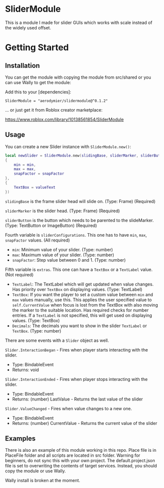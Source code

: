 # SliderModule
This is a module I made for slider GUIs which works with scale instead of the widely used offset.

# Getting Started

## Installation
You can get the module with copying the module from src/shared or you can use Wally to get the module:

Add this to your [dependencies]:

```
SliderModule = "aerodymier/slidermodule@^0.1.2"
```

... or just get it from Roblox creator marketplace:

https://www.roblox.com/library/10138561854/SliderModule

## Usage
You can create a new Slider instance with ``SliderModule.new()``:

```lua
local newSlider = SliderModule.new(slidingBase, sliderMarker, sliderButton, 
{
    min = min,
    max = max,
    snapFactor = snapFactor
}, 
{
    TextBox = valueText
})
```

``slidingBase`` is the frame slider head will slide on. (Type: Frame) (Required)

``sliderMarker`` is the slider head. (Type: Frame) (Required)

``sliderButton`` is the button which needs to be parented to the slideMarker. (Type: TextButton or ImageButton) (Required)

Fourth variable is ``sliderConfigurations``. This one has to have ``min``, ``max``, ``snapFactor`` values. (All required)

- ``min``: Minimum value of your slider. (Type: number)
- ``max``: Maximum value of your slider. (Type: number)
- ``snapFactor``: Step value between 0 and 1. (Type: number)

Fifth variable is ``extras``. This one can have a ``TextBox`` or a ``TextLabel`` value. (Not required)

- ``TextLabel``: The TextLabel which will get updated when value changes. Has priority over ``TextBox`` on displaying values. (Type: TextLabel)
- ``TextBox``: If you want the player to set a custom value between ``min`` and ``max`` values manually, use this. This applies the user specified value to ``self.CurrentValue`` when focus is lost from the TextBox with also moving the marker to the suitable location. Has required checks for number entries. If a ``TextLabel`` is not specified, this will get used on displaying values. (Type: TextBox)
- ``Decimals``: The decimals you want to show in the slider ``TextLabel`` or ``TextBox``. (Type: number)

There are some events with a ``Slider`` object as well.

``Slider.InteractionBegan`` - Fires when player starts interacting with the slider.
- Type: BindableEvent
- Returns: void

``Slider.InteractionEnded`` - Fires when player stops interacting with the slider.
- Type: BindableEvent
- Returns: (number) LastValue - Returns the last value of the slider

``Slider.ValueChanged`` - Fires when value changes to a new one.
- Type: BindableEvent
- Returns: (number) CurrentValue - Returns the current value of the slider

## Examples
There is also an example of this module working in this repo. Place file is in PlaceFile folder and all scripts are located in src folder.
Warning for beginners, do not sync this with your own project. The default.project.json file is set to overwriting the contents of target services. Instead, you should copy the module or use Wally.

Wally install is broken at the moment.